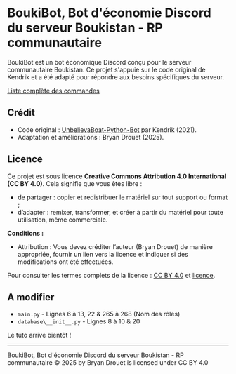 # BoukiBot, Bot d'économie Discord du serveur Boukistan - RP communautaire

BoukiBot est un bot économique Discord conçu pour le serveur communautaire Boukistan. Ce projet s'appuie sur le code original de Kendrik et a été adapté pour répondre aux besoins spécifiques du serveur.

[Liste complète des commandes](https://github.com/BryanDrouet/BoukiBot/wiki/Liste-des-commandes)

## Crédit
- Code original : [UnbelievaBoat-Python-Bot](https://github.com/NoNameSpecified/UnbelievaBoat-Python-Bot) par Kendrik (2021).
- Adaptation et améliorations : Bryan Drouet (2025).

## Licence
Ce projet est sous licence **Creative Commons Attribution 4.0 International (CC BY 4.0)**. Cela signifie que vous êtes libre :
- de partager : copier et redistribuer le matériel sur tout support ou format ;
- d’adapter : remixer, transformer, et créer à partir du matériel pour toute utilisation, même commerciale.

**Conditions :**
- Attribution : Vous devez créditer l’auteur (Bryan Drouet) de manière appropriée, fournir un lien vers la licence et indiquer si des modifications ont été effectuées.

Pour consulter les termes complets de la licence : [CC BY 4.0](https://creativecommons.org/licenses/by/4.0/) et [licence](https://github.com/BryanDrouet/BoukiBot/blob/main/licence).

## A modifier

- `main.py` - Lignes 6 à 13, 22 & 265 à 268 (Nom des rôles)
- `database\__init__.py` - Lignes 8 à 10 & 20

Le tuto arrive bientôt !

---

BoukiBot, Bot d'économie Discord du serveur Boukistan - RP communautaire © 2025 by Bryan Drouet is licensed under CC BY 4.0 
